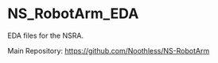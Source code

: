 # NS_RobotArm_EDA
EDA files for the NSRA.

Main Repository: https://github.com/Noothless/NS-RobotArm
